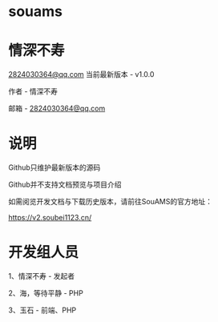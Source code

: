# souams
# 情深不寿
2824030364@qq.com
当前最新版本 - v1.0.0

作者 - 情深不寿

邮箱 - 2824030364@qq.com

# 说明
Github只维护最新版本的源码

Github并不支持文档预览与项目介绍

如需阅览开发文档与下载历史版本，请前往SouAMS的官方地址：

https://v2.soubei1123.cn/





# 开发组人员
1、情深不寿 - 发起者

2、海，等待平静 - PHP

3、玉石 - 前端、PHP